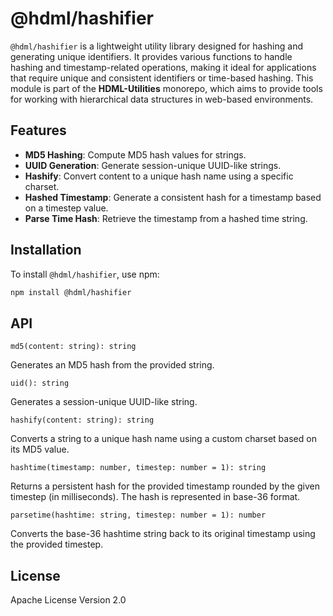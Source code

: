 # @hdml/hashifier

`@hdml/hashifier` is a lightweight utility library designed for hashing and generating unique identifiers. It provides various functions to handle hashing and timestamp-related operations, making it ideal for applications that require unique and consistent identifiers or time-based hashing. This module is part of the **HDML-Utilities** monorepo, which aims to provide tools for working with hierarchical data structures in web-based environments.

## Features

* **MD5 Hashing**: Compute MD5 hash values for strings.
* **UUID Generation**: Generate session-unique UUID-like strings.
* **Hashify**: Convert content to a unique hash name using a specific charset.
* **Hashed Timestamp**: Generate a consistent hash for a timestamp based on a timestep value.
* **Parse Time Hash**: Retrieve the timestamp from a hashed time string.

## Installation

To install `@hdml/hashifier`, use npm:

```bash
npm install @hdml/hashifier
```

## API

`md5(content: string): string`

Generates an MD5 hash from the provided string.

`uid(): string`

Generates a session-unique UUID-like string.

`hashify(content: string): string`

Converts a string to a unique hash name using a custom charset based on its MD5 value.

`hashtime(timestamp: number, timestep: number = 1): string`

Returns a persistent hash for the provided timestamp rounded by the given timestep (in milliseconds). The hash is represented in base-36 format.

`parsetime(hashtime: string, timestep: number = 1): number`

Converts the base-36 hashtime string back to its original timestamp using the provided timestep.

## License

Apache License Version 2.0

